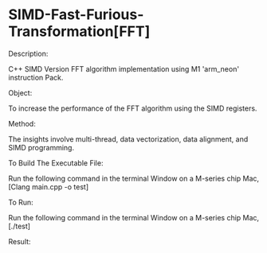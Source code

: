 # SIMD-Fast-Furious-Transformation[FFT]

Description:

C++ SIMD Version FFT algorithm implementation using M1 'arm_neon' instruction Pack. 


Object:

To increase the performance of the FFT algorithm using the SIMD registers. 


Method:

The insights involve multi-thread, data vectorization, data alignment, and SIMD programming.


To Build The Executable File:

Run the following command in the terminal Window on a M-series chip Mac,
[Clang main.cpp -o test]


To Run:

Run the following command in the terminal Window on a M-series chip Mac,
[./test]

Result:


